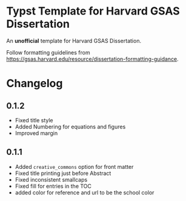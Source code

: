 # Typst Template for Harvard GSAS Dissertation
An **unofficial** template for Harvard GSAS Dissertation.

Follow formatting guidelines from https://gsas.harvard.edu/resource/dissertation-formatting-guidance.

# Changelog

## 0.1.2
- Fixed title style
- Added Numbering for equations and figures
- Improved margin

## 0.1.1
- Added `creative_commons` option for front matter
- Fixed title printing just before Abstract
- Fixed inconsistent smallcaps
- Fixed fill for entries in the TOC
- added color for reference and url to be the school color

